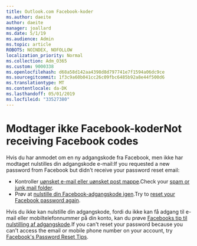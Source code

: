 ```yaml
---
title: Outlook.com Facebook-koder
ms.author: daeite
author: daeite
manager: joallard
ms.date: 5/1/19
ms.audience: Admin
ms.topic: article
ROBOTS: NOINDEX, NOFOLLOW
localization_priority: Normal
ms.collection: Adm_O365
ms.custom: 9000338
ms.openlocfilehash: d68a58d142aa4398d8d797741e7f1594a06dc9ce
ms.sourcegitcommit: 1f3c9a60b041cc26c09fbc6485b92a8e44f500d6
ms.translationtype: MT
ms.contentlocale: da-DK
ms.lasthandoff: 05/01/2019
ms.locfileid: "33527380"
---
```

# <a name="not-receiving-facebook-codes"></a><span data-ttu-id="fa5bc-102">Modtager ikke Facebook-koder</span><span class="sxs-lookup"><span data-stu-id="fa5bc-102">Not receiving Facebook codes</span></span>

<span data-ttu-id="fa5bc-103">Hvis du har anmodet om en ny adgangskode fra Facebook, men ikke har modtaget nulstilles din adgangskode e-mail:</span><span class="sxs-lookup"><span data-stu-id="fa5bc-103">If you requested a new password from Facebook but didn't receive your password reset email:</span></span>

- <span data-ttu-id="fa5bc-104">Kontroller [uønsket e-mail eller uønsket post mappe](https://outlook.live.com/mail/junkemail).</span><span class="sxs-lookup"><span data-stu-id="fa5bc-104">Check your [spam or junk mail folder](https://outlook.live.com/mail/junkemail).</span></span>
- <span data-ttu-id="fa5bc-105">Prøv at [nulstille din Facebook-adgangskode igen](https://www.facebook.com/help/213395615347144?helpref=faq_content).</span><span class="sxs-lookup"><span data-stu-id="fa5bc-105">Try to [reset your Facebook password again](https://www.facebook.com/help/213395615347144?helpref=faq_content).</span></span>

<span data-ttu-id="fa5bc-106">Hvis du ikke kan nulstille din adgangskode, fordi du ikke kan få adgang til e-mail eller mobiltelefonnummer på din konto, kan du prøve [Facebooks tip til nulstilling af adgangskode](https://www.facebook.com/help/218815984812734).</span><span class="sxs-lookup"><span data-stu-id="fa5bc-106">If you can't reset your password because you can't access the email or mobile phone number on your account, try [Facebook's Password Reset Tips](https://www.facebook.com/help/218815984812734).</span></span>